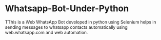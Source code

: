 # Whatsapp-Bot-Under-Python
TThis is a Web WhatsApp Bot developed in python using Selenium helps in sending messages to whatsapp contacts automatically using web.whatsapp.com and web automation.

